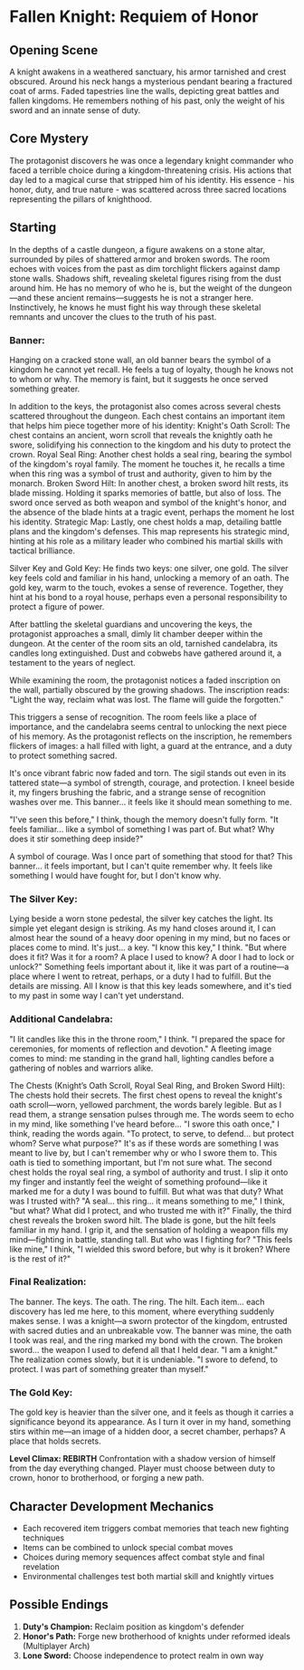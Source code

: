# Fallen Knight: Requiem of Honor

## Opening Scene

A knight awakens in a weathered sanctuary, his armor tarnished and crest obscured. Around his neck hangs a mysterious pendant bearing a fractured coat of arms. Faded tapestries line the walls, depicting great battles and fallen kingdoms. He remembers nothing of his past, only the weight of his sword and an innate sense of duty.

## Core Mystery

The protagonist discovers he was once a legendary knight commander who faced a terrible choice during a kingdom-threatening crisis. His actions that day led to a magical curse that stripped him of his identity. His essence - his honor, duty, and true nature - was scattered across three sacred locations representing the pillars of knighthood.

## Starting

In the depths of a castle dungeon, a figure awakens on a stone altar, surrounded by piles of shattered armor and broken swords. The room echoes with voices from the past as dim torchlight flickers against damp stone walls. Shadows shift, revealing skeletal figures rising from the dust around him. He has no memory of who he is, but the weight of the dungeon—and these ancient remains—suggests he is not a stranger here. Instinctively, he knows he must fight his way through these skeletal remnants and uncover the clues to the truth of his past.

### Banner:

Hanging on a cracked stone wall, an old banner bears the symbol of a kingdom he cannot yet recall. He feels a tug of loyalty, though he knows not to whom or why. The memory is faint, but it suggests he once served something greater.

In addition to the keys, the protagonist also comes across several chests scattered throughout the dungeon. Each chest contains an important item that helps him piece together more of his identity:
Knight's Oath Scroll: The chest contains an ancient, worn scroll that reveals the knightly oath he swore, solidifying his connection to the kingdom and his duty to protect the crown.
Royal Seal Ring: Another chest holds a seal ring, bearing the symbol of the kingdom's royal family. The moment he touches it, he recalls a time when this ring was a symbol of trust and authority, given to him by the monarch.
Broken Sword Hilt: In another chest, a broken sword hilt rests, its blade missing. Holding it sparks memories of battle, but also of loss. The sword once served as both weapon and symbol of the knight's honor, and the absence of the blade hints at a tragic event, perhaps the moment he lost his identity.
Strategic Map: Lastly, one chest holds a map, detailing battle plans and the kingdom's defenses. This map represents his strategic mind, hinting at his role as a military leader who combined his martial skills with tactical brilliance.

Silver Key and Gold Key: He finds two keys: one silver, one gold. The silver key feels cold and familiar in his hand, unlocking a memory of an oath. The gold key, warm to the touch, evokes a sense of reverence. Together, they hint at his bond to a royal house, perhaps even a personal responsibility to protect a figure of power.

After battling the skeletal guardians and uncovering the keys, the protagonist approaches a small, dimly lit chamber deeper within the dungeon. At the center of the room sits an old, tarnished candelabra, its candles long extinguished. Dust and cobwebs have gathered around it, a testament to the years of neglect.

While examining the room, the protagonist notices a faded inscription on the wall, partially obscured by the growing shadows. The inscription reads:
"Light the way, reclaim what was lost. The flame will guide the forgotten."

This triggers a sense of recognition. The room feels like a place of importance, and the candelabra seems central to unlocking the next piece of his memory. As the protagonist reflects on the inscription, he remembers flickers of images: a hall filled with light, a guard at the entrance, and a duty to protect something sacred.

It's once vibrant fabric now faded and torn. The sigil stands out even in its tattered state—a symbol of strength, courage, and protection. I kneel beside it, my fingers brushing the fabric, and a strange sense of recognition washes over me. This banner… it feels like it should mean something to me.

"I've seen this before," I think, though the memory doesn't fully form. "It feels familiar... like a symbol of something I was part of. But what? Why does it stir something deep inside?"

A symbol of courage. Was I once part of something that stood for that? This banner… it feels important, but I can't quite remember why. It feels like something I would have fought for, but I don't know why.

### The Silver Key:

Lying beside a worn stone pedestal, the silver key catches the light. Its simple yet elegant design is striking. As my hand closes around it, I can almost hear the sound of a heavy door opening in my mind, but no faces or places come to mind. It's just... a key.
"I know this key," I think. "But where does it fit? Was it for a room? A place I used to know? A door I had to lock or unlock?"
Something feels important about it, like it was part of a routine—a place where I went to retreat, perhaps, or a duty I had to fulfill. But the details are missing. All I know is that this key leads somewhere, and it's tied to my past in some way I can't yet understand.

### Additional Candelabra:

"I lit candles like this in the throne room," I think. "I prepared the space for ceremonies, for moments of reflection and devotion." A fleeting image comes to mind: me standing in the grand hall, lighting candles before a gathering of nobles and warriors alike.

The Chests (Knight’s Oath Scroll, Royal Seal Ring, and Broken Sword Hilt):
The chests hold their secrets. The first chest opens to reveal the knight's oath scroll—worn, yellowed parchment, the words barely legible. But as I read them, a strange sensation pulses through me. The words seem to echo in my mind, like something I've heard before…
"I swore this oath once," I think, reading the words again. "To protect, to serve, to defend... but protect whom? Serve what purpose?"
It's as if these words are something I was meant to live by, but I can't remember why or who I swore them to. This oath is tied to something important, but I'm not sure what.
The second chest holds the royal seal ring, a symbol of authority and trust. I slip it onto my finger and instantly feel the weight of something profound—like it marked me for a duty I was bound to fulfill. But what was that duty? What was I trusted with?
"A seal... this ring... it means something to me," I think, "but what? What did I protect, and who trusted me with it?"
Finally, the third chest reveals the broken sword hilt. The blade is gone, but the hilt feels familiar in my hand. I grip it, and the sensation of holding a weapon fills my mind—fighting in battle, standing tall. But who was I fighting for?
"This feels like mine," I think, "I wielded this sword before, but why is it broken? Where is the rest of it?"

### Final Realization:

The banner. The keys. The oath. The ring. The hilt. Each item… each discovery has led me here, to this moment, where everything suddenly makes sense.
I was a knight—a sworn protector of the kingdom, entrusted with sacred duties and an unbreakable vow. The banner was mine, the oath I took was real, and the ring marked my bond with the crown. The broken sword… the weapon I used to defend all that I held dear.
"I am a knight." The realization comes slowly, but it is undeniable. "I swore to defend, to protect. I was part of something greater than myself."

### The Gold Key:

The gold key is heavier than the silver one, and it feels as though it carries a significance beyond its appearance. As I turn it over in my hand, something stirs within me—an image of a hidden door, a secret chamber, perhaps? A place that holds secrets.

**Level Climax: REBIRTH** Confrontation with a shadow version of himself from the day everything changed. Player must choose between duty to crown, honor to brotherhood, or forging a new path.

## Character Development Mechanics

- Each recovered item triggers combat memories that teach new fighting techniques
- Items can be combined to unlock special combat moves
- Choices during memory sequences affect combat style and final revelation
- Environmental challenges test both martial skill and knightly virtues

## Possible Endings

1. **Duty's Champion:** Reclaim position as kingdom's defender
2. **Honor's Path:** Forge new brotherhood of knights under reformed ideals (Multiplayer Arch)
3. **Lone Sword:** Choose independence to protect realm in own way
